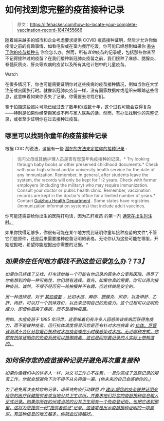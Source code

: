 # 如何找到您完整的疫苗接种记录

> 原文：<https://lifehacker.com/how-to-locate-your-complete-vaccination-record-1847455666>

随着越来越多的城市和企业考虑要求提供 COVID 疫苗接种证明，然后才允许你做疫情之前的有趣事情，如看电影或在室内餐厅吃饭，你可能已经想到如果你 [丢失了你的疫苗接种卡](https://lifehacker.com/what-to-do-if-you-lose-your-vaccine-card-1846820101) 你会怎么办。然而，所有*其他*疫苗的记录呢，包括那些你甚至不记得接种过的疫苗？在我们接种新冠肺炎疫苗之前，我们接种了麻疹、腮腺炎、脊髓灰质炎、肝炎等疾病的疫苗以及所有其他计划中的儿童疫苗。

Watch

在很多情况下，你也可能需要证明你对这些疾病的疫苗接种情况，例如当你在大学注册或出国旅行时。就像新冠肺炎疫苗一样，没有国家数据库或组织来跟踪这些信息，这意味着如果你丢失了记录，你需要去寻找它们。

鉴于拍摄这些照片可能已经过去了数年和/或数十年，这个过程可能会变得复杂——特别是如果你经常搬家或不再与家人联系的话。然而，有办法找到你的完整记录，或者至少证明你在过去接种过疫苗。

## 哪里可以找到你童年的疫苗接种记录

根据 CDC 的说法，这里有一些 [潜在的方法来定位你的接种记录](https://www.cdc.gov/vaccines/adults/vaccination-records.html) :

> 询问父母或其他护理人员是否有您童年免疫接种的记录。*   Try looking through baby books or other preserved childhood documents.*   Check with your high school and/or university health service for the date of any immunization. Remember, in general, after students leave the system, the records will only be kept for 1-2 years. Check with former employers (including the military) who may require immunization. Consult your doctor or public health clinic. Remember, vaccination records are kept in the doctor's office for a limited number of years.*   Contact [Guizhou Health Department](https://www.cdc.gov/publichealthgateway/healthdirectories/healthdepartments.html) . Some states have registries (immunization information systems) that include adult vaccines.

你可能还需要给你出生的医院打电话，因为乙肝疫苗 的第一剂 [通常在出生时注射。](https://www.cdc.gov/vaccines/schedules/hcp/imz/child-adolescent.html)

如果你找得足够多，你很有可能在某个地方找到证明你童年接种疫苗的文件*,不管它们是原件，还是后来需要接种疫苗证明的表格。无论你认为这些可能在哪里，开始挖掘吧，希望你能挖掘出你需要的证据。*

## ***如果你在任何地方都找不到这些记录*怎么办？*T3】***

*如果你已经找了又找，打电话给每一个可能有你记录的医生办公室和医院，用尽了你能想到的每一种可能性，你仍然有选择。首先，如果你真的需要，你可以再次接种疫苗。诚然，不得不经历另一轮拍摄并不有趣，但这样做是安全的。*

*另一种选择是，对于 [某些疫苗](https://www.passporthealthusa.com/vaccinations/titer-testing/) ，比如水痘、麻疹、腮腺炎、风疹，以及甲肝、乙肝、丙肝，可以打一个抗体效价，以此来证明自己的免疫力。这个过程可以证明免疫力，即使你感染了疾病，而不是接种疫苗。*

*例如，水痘疫苗于 1995 年问世，这意味着仍有许多人因感染该疾病而获得免疫力，而不是接种疫苗。运行抗体滴度将显示您是否有针对水痘病毒 的 [抗体，尽管该测试不会区分您是否接种过水痘疫苗或在小时候感染过水痘。无论哪种方式，你都有抗体证明你的免疫系统可以抵御病毒，这也是问你要记录的人实际上想知道的。](https://www.cdc.gov/chickenpox/lab-testing/lab-tests.html)*

## ***如何保存您的疫苗接种记录并避免再次重复接种***

*如果你像我们中的许多人一样，对文书工作心不在焉，一旦你完成了追踪记录的艰苦工作，你就会想避免下次不得不从头再做一遍。(你未来的自己会感谢你的。)*

*为了避免再次查找您的记录，请采纳免疫行动联盟 的 [建议:将您的疫苗接种证明交给您的医疗保健提供者或当地公共卫生诊所，并要求他们将您的疫苗接种信息输入正式记录。如果你所在的州或当地的公共卫生局有一个免疫登记处，也把它送到那里。这将为您提供一份“提供者验证”记录，这通常是出示疫苗接种证明的一项要求。有这种信息的地方越多，你就会过得越好。](https://vaccineinformation.org/finding-vaccine-records/)*